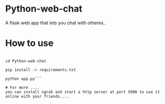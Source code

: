 # Python-web-chat 
A flask web app that lets you chat with otheres..
 
# How to use 
```git clone https://github.com/shivamsuyal/Python-web-chat 

cd Python-web-chat 

pip install -r requirements.txt 

python app.py```

# For more ....
you can install ngrok and start a http server at port 5000 to use it online with your friends....
 
 
